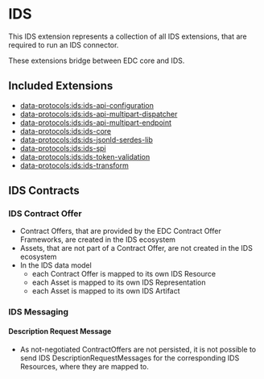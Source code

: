 # IDS

This IDS extension represents a collection of all IDS extensions, that are required to run an IDS connector.

These extensions bridge between EDC core and IDS.

## Included Extensions

- [data-protocols:ids:ids-api-configuration](ids-api-configuration/)
- [data-protocols:ids:ids-api-multipart-dispatcher](ids-api-multipart-dispatcher-v1/)
- [data-protocols:ids:ids-api-multipart-endpoint](ids-api-multipart-endpoint-v1/)
- [data-protocols:ids:ids-core](ids-core/)
- [data-protocols:ids:ids-jsonld-serdes-lib](ids-jsonld-serdes-lib/)
- [data-protocols:ids:ids-spi](ids-spi/)
- [data-protocols:ids:ids-token-validation](ids-token-validation/)
- [data-protocols:ids:ids-transform](ids-transform-v1/)

## IDS Contracts

### IDS Contract Offer

- Contract Offers, that are provided by the EDC Contract Offer Frameworks, are created in the IDS ecosystem
- Assets, that are not part of a Contract Offer, are not created in the IDS ecosystem
- In the IDS data model
    - each Contract Offer is mapped to its own IDS Resource
    - each Asset is mapped to its own IDS Representation
    - each Asset is mapped to its own IDS Artifact

### IDS Messaging

#### Description Request Message

- As not-negotiated ContractOffers are not persisted, it is not possible to send IDS DescriptionRequestMessages for the
  corresponding IDS Resources, where they are mapped to.
